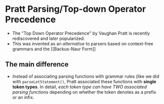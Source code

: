 # Pratt Parsing/Top-down Operator Precedence

- The "Top Down Operator Precedence" by Vaughan Pratt is recently rediscovered and later popularized.
- This was invented as an *alternative* to parsers based on context-free grammars and the [[Backus-Naur Form]]

## The main difference

- Instead of associating parsing functions with grammar rules (like we did with `parseLetStatement()`, Pratt associated these functions with **single token types**. In detail, *each token type can have TWO associated parsing functions* depending on whether the token denotes as a prefix or an infix.
